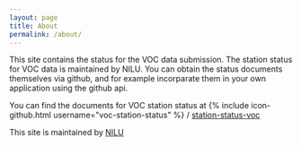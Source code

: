 ```yaml
---
layout: page
title: About
permalink: /about/
---
```


This site contains the status for the VOC data submission. The station status for VOC data is maintained by NILU. You can obtain the status documents themselves via github, and for example incorparate them in your own application using the github api.

You can find the documents for VOC station status at 
{% include icon-github.html username="voc-station-status" %} /
[station-status-voc](https://github.com/voc-station-status/station-status-dev/tree/master/_posts)

This site is maintained by [NILU](http://nilu.no)
